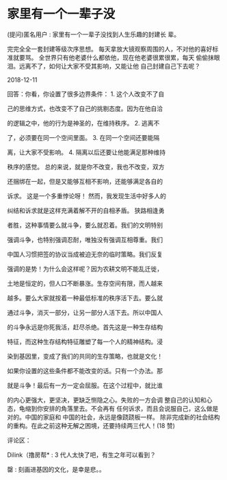 # 家里有一个一辈子没

(提问)匿名用户 : 家里有一个一辈子没找到人生乐趣的封建长 辈。

完完全全一套封建等级次序思想。 每天拿放大镜观察周围的人，不对他的喜好标准就要骂。 全世界只有他老婆什么都依他，现在他老婆很累很累，每天 偷偷抹眼泪。远离不了，如何让大家不受其影响，又能让他 自己封建自己下去呢？

2018-12-11

回答：你看，你设置了很多边界条件： 1\. 这个人改变不了自

己的思维方式，也改变不了自己的挑剔态度。因为在他自洽

的逻辑之中，他的行为是神圣的，在维持秩序。 2\. 逃离不

了，必须要在同一个空间里面。 3\. 在同一个空间还要能隔

离，让大家不受影响。 4\. 隔离以后还要让他能满足那种维持

秩序的感觉。 总的来说，就是你不改变，我也不改变，双方

还捆绑在一起，但是又能够互相不影响，还能够满足各自的

诉求。 这是一个多重悖论呀！ 然而，我发现生活中好多人的

纠结和诉求就是这样充满着解不开的自相矛盾。 狭路相逢勇

者胜，这种事情要么就斗争，要么就忍着。我们的文明特别

强调斗争，也特别强调忍耐，唯独没有强调互相尊重。我们

中国人习惯把签的协议当成被迫无奈的临时策略。我们反复

强调的是势！为什么会这样呢？因为农耕文明不能乱迁徙，

土地是恒定的，但人口不断暴涨。生存空间有限，而人越来

越多。要么大家就按着一种最低标准的秩序活下去。要么就

通过斗争，消灭一部分，让另一部分人活下去。所以中国人

的斗争永远是你死我活，赶尽杀绝。首先这是一种生存结构

特征，而这种生存结构特征雕塑了每一个人的精神结构。浸

染到基因里，变成了我们的共同的生存策略，也就是文化！

如果你设置的这些条件都不能改变的话。只有一个办法。那

就是斗争！最后有一方一定会屈服。在这个过程中，就比谁

的内心更强大，更坚决，更缺乏恻隐之心。失败的一方会调 整自己的认知和心态，龟缩到你安排的角落里去。不会再有 任何诉求，而且会说服自己，这么做是对的。中国的家庭和 中国的社会，永远是像跷跷板一样。 除非完成新的社会结构 的重构。在此之前这种无解之困境，还要持续两三代人！(18 赞)

评论区：

Dilink（撸房帮* : 3 代人太快了吧，有生之年可以看到？

罄 : 刻画进基因的文化，是幸是悲。。